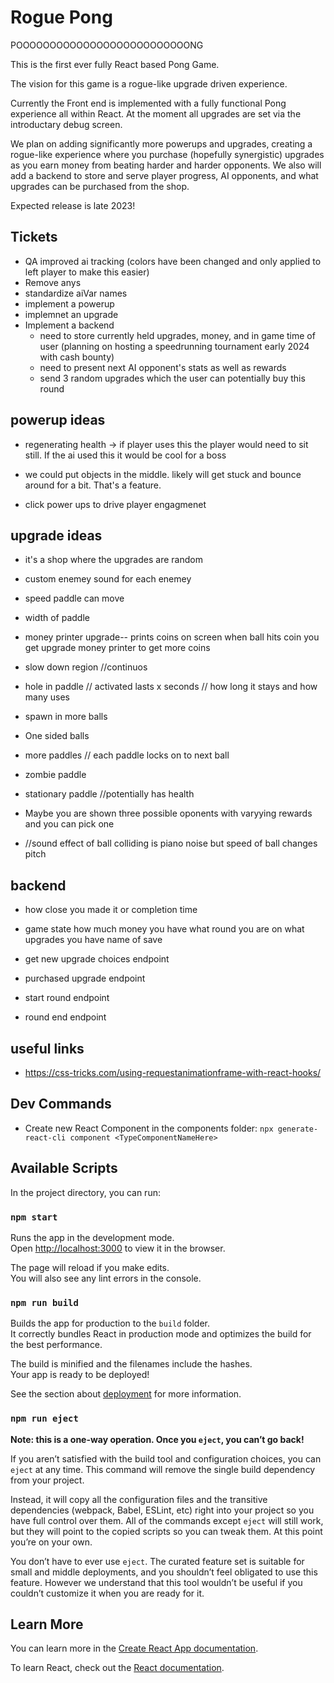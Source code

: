 # Rogue Pong

POOOOOOOOOOOOOOOOOOOOOOOOOONG

This is the first ever fully React based Pong Game.

The vision for this game is a rogue-like upgrade driven experience.

Currently the Front end is implemented with a fully functional Pong experience all within React. At the moment all upgrades are set via the introductary debug screen.

We plan on adding significantly more powerups and upgrades, creating a rogue-like experience where you purchase (hopefully synergistic) upgrades as you earn money from beating harder and harder opponents. We also will add a backend to store and serve player progress, AI opponents, and what upgrades can be purchased from the shop.

Expected release is late 2023!

## Tickets

- QA improved ai tracking (colors have been changed and only applied to left player to make this easier)
- Remove anys
- standardize aiVar names
- implement a powerup
- implemnet an upgrade
- Implement a backend
  - need to store currently held upgrades, money, and in game time of user (planning on hosting a speedrunning tournament early 2024 with cash bounty)
  - need to present next AI opponent's stats as well as rewards
  - send 3 random upgrades which the user can potentially buy this round

## powerup ideas

- regenerating health -> if player uses this the player would need to sit still. If the ai used this it would be cool for a boss

- we could put objects in the middle. likely will get stuck and bounce around for a bit. That's a feature.

- click power ups to drive player engagmenet

## upgrade ideas

- it's a shop where the upgrades are random

- custom enemey sound for each enemey

- speed paddle can move
- width of paddle

- money printer upgrade-- prints coins on screen when ball hits coin you get upgrade money printer to get more coins

- slow down region //continuos
- hole in paddle // activated lasts x seconds // how long it stays and how many uses

- spawn in more balls
- One sided balls

- more paddles // each paddle locks on to next ball
- zombie paddle
- stationary paddle //potentially has health

- Maybe you are shown three possible oponents with varyying rewards and you can pick one

- //sound effect of ball colliding is piano noise but speed of ball changes pitch

## backend

- how close you made it or completion time

- game state how much money you have what round you are on what upgrades you have name of save

- get new upgrade choices endpoint

- purchased upgrade endpoint

- start round endpoint

- round end endpoint

## useful links

- https://css-tricks.com/using-requestanimationframe-with-react-hooks/

## Dev Commands

- Create new React Component in the components folder: `npx generate-react-cli component <TypeComponentNameHere>`

## Available Scripts

In the project directory, you can run:

### `npm start`

Runs the app in the development mode.\
Open [http://localhost:3000](http://localhost:3000) to view it in the browser.

The page will reload if you make edits.\
You will also see any lint errors in the console.

### `npm run build`

Builds the app for production to the `build` folder.\
It correctly bundles React in production mode and optimizes the build for the best performance.

The build is minified and the filenames include the hashes.\
Your app is ready to be deployed!

See the section about [deployment](https://facebook.github.io/create-react-app/docs/deployment) for more information.

### `npm run eject`

**Note: this is a one-way operation. Once you `eject`, you can’t go back!**

If you aren’t satisfied with the build tool and configuration choices, you can `eject` at any time. This command will remove the single build dependency from your project.

Instead, it will copy all the configuration files and the transitive dependencies (webpack, Babel, ESLint, etc) right into your project so you have full control over them. All of the commands except `eject` will still work, but they will point to the copied scripts so you can tweak them. At this point you’re on your own.

You don’t have to ever use `eject`. The curated feature set is suitable for small and middle deployments, and you shouldn’t feel obligated to use this feature. However we understand that this tool wouldn’t be useful if you couldn’t customize it when you are ready for it.

## Learn More

You can learn more in the [Create React App documentation](https://facebook.github.io/create-react-app/docs/getting-started).

To learn React, check out the [React documentation](https://reactjs.org/).
